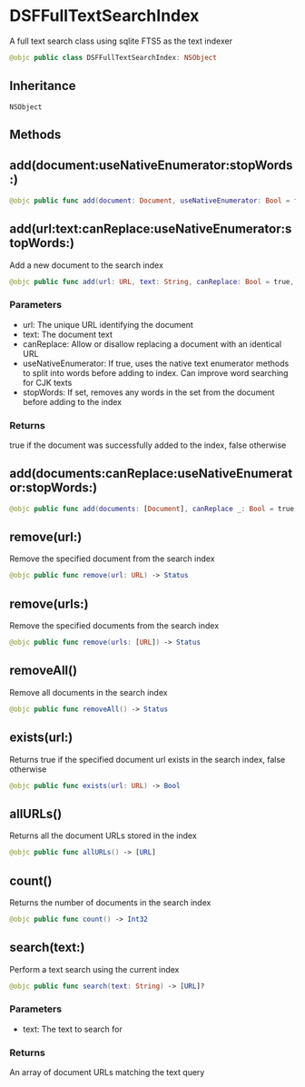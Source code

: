 # DSFFullTextSearchIndex

A full text search class using sqlite FTS5 as the text indexer

``` swift
@objc public class DSFFullTextSearchIndex: NSObject
```

## Inheritance

`NSObject`

## Methods

## add(document:useNativeEnumerator:stopWords:)

``` swift
@objc public func add(document: Document, useNativeEnumerator: Bool = false, stopWords: Set<String>? = nil) -> Status
```

## add(url:text:canReplace:useNativeEnumerator:stopWords:)

Add a new document to the search index

``` swift
@objc public func add(url: URL, text: String, canReplace: Bool = true, useNativeEnumerator: Bool = false, stopWords: Set<String>? = nil) -> Status
```

### Parameters

  - url: The unique URL identifying the document
  - text: The document text
  - canReplace: Allow or disallow replacing a document with an identical URL
  - useNativeEnumerator: If true, uses the native text enumerator methods to split into words before adding to index.  Can improve word searching for CJK texts
  - stopWords: If set, removes any words in the set from the document before adding to the index

### Returns

true if the document was successfully added to the index, false otherwise

## add(documents:canReplace:useNativeEnumerator:stopWords:)

``` swift
@objc public func add(documents: [Document], canReplace _: Bool = true, useNativeEnumerator: Bool = false, stopWords: Set<String>? = nil) -> Status
```

## remove(url:)

Remove the specified document from the search index

``` swift
@objc public func remove(url: URL) -> Status
```

## remove(urls:)

Remove the specified documents from the search index

``` swift
@objc public func remove(urls: [URL]) -> Status
```

## removeAll()

Remove all documents in the search index

``` swift
@objc public func removeAll() -> Status
```

## exists(url:)

Returns true if the specified document url exists in the search index, false otherwise

``` swift
@objc public func exists(url: URL) -> Bool
```

## allURLs()

Returns all the document URLs stored in the index

``` swift
@objc public func allURLs() -> [URL]
```

## count()

Returns the number of documents in the search index

``` swift
@objc public func count() -> Int32
```

## search(text:)

Perform a text search using the current index

``` swift
@objc public func search(text: String) -> [URL]?
```

### Parameters

  - text: The text to search for

### Returns

An array of document URLs matching the text query
